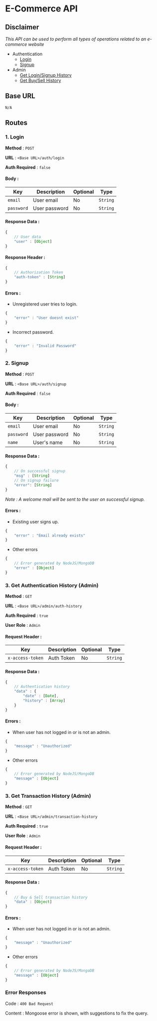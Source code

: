 # E-Commerce API

## Disclaimer
*This API can be used to perform all types of operations related to an e-commerce website*

- Authentication
    - [Login](#1-login)
    - [Signup](#2-signup)
- Admin
    - [Get Login/Signup History](#3-get-authentication-history-admin)
    - [Get Buy/Sell History](#3-get-transaction-history-admin)

## Base URL
`N/A`

## Routes
### 1. Login
**Method** :  `POST`

**URL** : `<Base URL>/auth/login`

**Auth Required** : `false`

#### Body :
| Key | Description | Optional | Type |
| ------------ | ------------ | ------------ | ------------ |
| `email` | User email | No | `String` |
| `password` | User password | No | `String` |


#### Response Data :
```ts
{
    // User data
    "user" : [Object]
}
```
#### Response Header :
```ts
{
    // Authorization Token
    "auth-token" : [String]
}
```

#### Errors :
- Unregistered user tries to login.
```ts
{
    "error" : "User doesnt exist"
}
```
- Incorrect password.
```ts
{
    "error" : "Invalid Password"
}
```


### 2. Signup
**Method** :  `POST`

**URL** : `<Base URL>/auth/signup`

**Auth Required** : `false`

#### Body :
| Key | Description | Optional | Type |
| ------------ | ------------ | ------------ | ------------ |
| `email` | User email | No | `String` |
| `password` | User password | No | `String` |
| `name` | User's name | No | `String` |


#### Response Data :
```ts
{
    // On successful signup
    "msg" : [String]
    // On signup failure
    "error": [String]
}
```
*Note : A welcome mail will be sent to the user on successful signup.*

#### Errors :
- Existing user signs up.
```ts
{
    "error" : "Email already exists"
}
```
- Other errors
```ts
{
    // Error generated by NodeJS/MongoDB
    "error" : [Object]
}
```


### 3. Get Authentication History (Admin)
**Method** :  `GET`

**URL** : `<Base URL>/admin/auth-history`

**Auth Required** : `true`

**User Role** : `Admin`

#### Request Header :
| Key | Description | Optional | Type |
| ------------ | ------------ | ------------ | ------------ |
| `x-access-token` | Auth Token | No | `String` |


#### Response Data :
```ts
{
    // Authentication history
    "data" : {
	    "date" : [Date],
		"history" : [Array]
	}
}
```

#### Errors :
- When user has not logged in or is not an admin.
```ts
{
    "message" : "Unauthorized"
}
```
- Other errors
```ts
{
    // Error generated by NodeJS/MongoDB
    "message" : [Object]
}
```

### 3. Get Transaction History (Admin)
**Method** :  `GET`

**URL** : `<Base URL>/admin/transaction-history`

**Auth Required** : `true`

**User Role** : `Admin`

#### Request Header :
| Key | Description | Optional | Type |
| ------------ | ------------ | ------------ | ------------ |
| `x-access-token` | Auth Token | No | `String` |


#### Response Data :
```ts
{
    // Buy & Sell transaction history
    "data" : [Object]
}
```

#### Errors :
- When user has not logged in or is not an admin.
```ts
{
    "message" : "Unauthorized"
}
```
- Other errors
```ts
{
    // Error generated by NodeJS/MongoDB
    "message" : [Object]
}
```


### Error Responses

Code : `400 Bad Request`

Content : Mongoose error is shown, with suggestions to fix the query.



